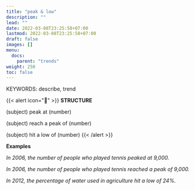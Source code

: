 ```yaml
---
title: "peak & low"
description: ""
lead: ""
date: 2022-03-08T23:25:58+07:00
lastmod: 2022-03-08T23:25:58+07:00
draft: false
images: []
menu:
  docs:
    parent: "trends"
weight: 250
toc: false
---
```


KEYWORDS: describe, trend

{{< alert icon="🌱" >}}
**STRUCTURE**

(subject) peak at (number)

(subject) reach a peak of (number)

(subject) hit a low of (number)
{{< /alert >}}

**Examples**

_In 2006, the number of people who played tennis peaked at 9,000._

_In 2006, the number of people who played tennis reached a peak of 9,000._

_In 2012, the percentage of water used in agriculture hit a low of 24%._

